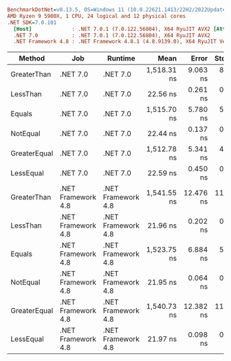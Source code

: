 ``` ini

BenchmarkDotNet=v0.13.5, OS=Windows 11 (10.0.22621.1413/22H2/2022Update/SunValley2)
AMD Ryzen 9 5900X, 1 CPU, 24 logical and 12 physical cores
.NET SDK=7.0.101
  [Host]             : .NET 7.0.1 (7.0.122.56804), X64 RyuJIT AVX2 [AttachedDebugger]
  .NET 7.0           : .NET 7.0.1 (7.0.122.56804), X64 RyuJIT AVX2
  .NET Framework 4.8 : .NET Framework 4.8.1 (4.8.9139.0), X64 RyuJIT VectorSize=256


```
|       Method |                Job |            Runtime |        Mean |     Error |    StdDev |
|------------- |------------------- |------------------- |------------:|----------:|----------:|
|  GreaterThan |           .NET 7.0 |           .NET 7.0 | 1,518.31 ns |  9.063 ns |  8.478 ns |
|     LessThan |           .NET 7.0 |           .NET 7.0 |    22.56 ns |  0.261 ns |  0.244 ns |
|       Equals |           .NET 7.0 |           .NET 7.0 | 1,515.70 ns |  5.780 ns |  5.407 ns |
|     NotEqual |           .NET 7.0 |           .NET 7.0 |    22.44 ns |  0.137 ns |  0.121 ns |
| GreaterEqual |           .NET 7.0 |           .NET 7.0 | 1,512.78 ns |  5.341 ns |  4.996 ns |
|    LessEqual |           .NET 7.0 |           .NET 7.0 |    22.59 ns |  0.450 ns |  0.421 ns |
|  GreaterThan | .NET Framework 4.8 | .NET Framework 4.8 | 1,541.55 ns | 12.476 ns | 11.670 ns |
|     LessThan | .NET Framework 4.8 | .NET Framework 4.8 |    21.96 ns |  0.202 ns |  0.189 ns |
|       Equals | .NET Framework 4.8 | .NET Framework 4.8 | 1,523.75 ns |  6.884 ns |  5.748 ns |
|     NotEqual | .NET Framework 4.8 | .NET Framework 4.8 |    21.95 ns |  0.064 ns |  0.060 ns |
| GreaterEqual | .NET Framework 4.8 | .NET Framework 4.8 | 1,540.73 ns | 12.382 ns | 11.582 ns |
|    LessEqual | .NET Framework 4.8 | .NET Framework 4.8 |    21.97 ns |  0.098 ns |  0.092 ns |
